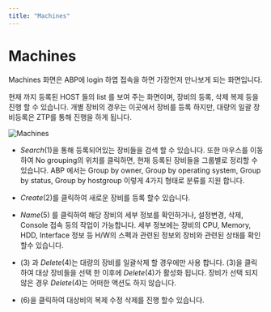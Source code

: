 ```yaml
---
title: "Machines"
---
```


# Machines

Machines 화면은 ABP에 login 하엽 접속을 하면 가장먼저 만나보게 되는 화면입니다.

현재 까지 등록된 HOST 들의 list 를 보여 주는 화면이며, 장비의 등록, 삭제 복제 등을 진행 할 수 있습니다.
개별 장비의 경우는 이곳에서 장비를 등록 하지만, 대량의 일괄 장비등록은 ZTP를 통해 진행을 하게 됩니다.
 


![Machines](https://github.com/namuict/abp/assets/152131676/86d554e3-63e9-42b9-930c-9ee79634bfb4)


- *Search*(1)을 통해 등록되어있는 장비들을 검색 할 수 있습니다. 또한 마우스를 이동하여 No grouping의 위치를 클릭하면, 현재 등록된 장비들을 그룹별로 정리할 수 있습니다.
ABP 에서는 Group by owner, Group by operating system, Group by status, Group by hostgroup 이렇게 4가지 형태로 분류를 지원 합니다.

- *Create*(2)를 클릭하여 새로운 장비를 등록 할수 있습니다.
- *Name*(5) 를 클릭하여 해당 장비의 세부 정보를 확인하거나, 설정변경, 삭제, Console 접속 등의 작업이 가능합니다.
   세부 정보에는 장비의 CPU, Memory, HDD, Interface 정보 등 H/W의 스펙과 관련된 정보외 장비와 관련된 상태를 확인 할수 있습니다.
- (3) 과 *Delete*(4)는 대량의 장비를 일괄삭제 할 경우에만 사용 합니다.
  (3)을 클릭하여 대상 장비들을 선택 한 이후에 *Delete*(4)가 활성화 됩니다. 장비가 선택 되지 않은 경우 *Delete*(4)는 어떠한 액션도 하지 않습니다.
- (6)을 클릭하여 대상비의 복제 수정 삭제를 진행 할수 있습니다.
